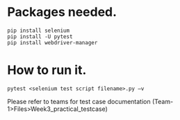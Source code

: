 # Packages needed.

```
pip install selenium
pip install -U pytest
pip install webdriver-manager
```

# How to run it.

```
pytest <selenium test script filename>.py –v
```

Please refer to teams for test case documentation (Team-1>Files>Week3_practical_testcase)
